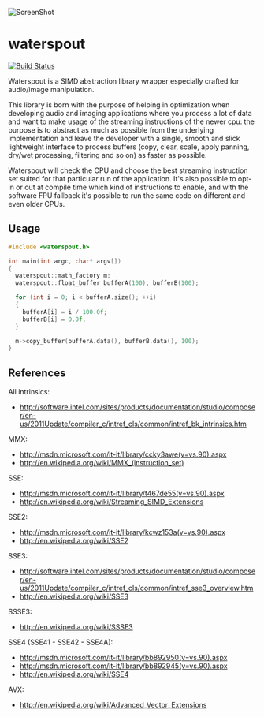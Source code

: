 ![ScreenShot](https://raw.github.com/kunitoki/waterspout/master/waterspout.png)

waterspout
==========

[![Build Status](https://api.travis-ci.org/kunitoki/waterspout.png)](https://travis-ci.org/kunitoki/waterspout)

Waterspout is a SIMD abstraction library wrapper especially crafted for
audio/image manipulation.

This library is born with the purpose of helping in optimization when developing
audio and imaging applications where you process a lot of data and want to make
usage of the streaming instructions of the newer cpu: the purpose is to abstract
as much as possible from the underlying implementation and leave the developer
with a single, smooth and slick lightweight interface to process buffers (copy,
clear, scale, apply panning, dry/wet processing, filtering and so on) as faster
as possible.

Waterspout will check the CPU and choose the best streaming instruction
set suited for that particular run of the application. It's also possible to
opt-in or out at compile time which kind of instructions to enable, and with
the software FPU fallback it's possible to run the same code on different and
even older CPUs.


Usage
-----

```C++
#include <waterspout.h>

int main(int argc, char* argv[])
{
  waterspout::math_factory m;
  waterspout::float_buffer bufferA(100), bufferB(100);

  for (int i = 0; i < bufferA.size(); ++i)
  {
    bufferA[i] = i / 100.0f;
    bufferB[i] = 0.0f;
  }

  m->copy_buffer(bufferA.data(), bufferB.data(), 100);
}
```

References
----------

All intrinsics:
  * http://software.intel.com/sites/products/documentation/studio/composer/en-us/2011Update/compiler_c/intref_cls/common/intref_bk_intrinsics.htm

MMX:
  * http://msdn.microsoft.com/it-it/library/ccky3awe(v=vs.90).aspx
  * http://en.wikipedia.org/wiki/MMX_(instruction_set)
  
SSE:
  * http://msdn.microsoft.com/it-it/library/t467de55(v=vs.90).aspx
  * http://en.wikipedia.org/wiki/Streaming_SIMD_Extensions

SSE2:
  * http://msdn.microsoft.com/it-it/library/kcwz153a(v=vs.90).aspx
  * http://en.wikipedia.org/wiki/SSE2

SSE3:
  * http://software.intel.com/sites/products/documentation/studio/composer/en-us/2011Update/compiler_c/intref_cls/common/intref_sse3_overview.htm
  * http://en.wikipedia.org/wiki/SSE3

SSSE3:
  * http://en.wikipedia.org/wiki/SSSE3

SSE4 (SSE41 - SSE42 - SSE4A):
  * http://msdn.microsoft.com/it-it/library/bb892950(v=vs.90).aspx
  * http://msdn.microsoft.com/it-it/library/bb892945(v=vs.90).aspx
  * http://en.wikipedia.org/wiki/SSE4

AVX:
  * http://en.wikipedia.org/wiki/Advanced_Vector_Extensions
